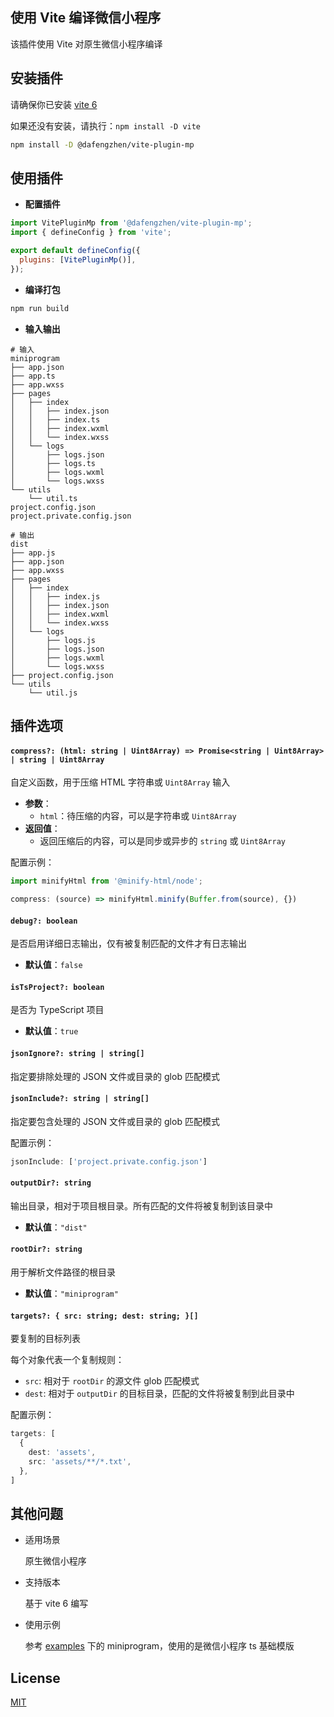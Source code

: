 ## 使用 Vite 编译微信小程序

该插件使用 Vite 对原生微信小程序编译

## 安装插件

请确保你已安装 [vite 6](https://vite.dev/guide/#manual-installation)

如果还没有安装，请执行：```npm install -D vite```

```bash
npm install -D @dafengzhen/vite-plugin-mp
```

## 使用插件

- **配置插件**

```javascript
import VitePluginMp from '@dafengzhen/vite-plugin-mp';
import { defineConfig } from 'vite';

export default defineConfig({
  plugins: [VitePluginMp()],
});
```

- **编译打包**

```bash
npm run build
```

- **输入输出**

```text
# 输入
miniprogram
├── app.json
├── app.ts
├── app.wxss
├── pages
│   ├── index
│   │   ├── index.json
│   │   ├── index.ts
│   │   ├── index.wxml
│   │   └── index.wxss
│   └── logs
│       ├── logs.json
│       ├── logs.ts
│       ├── logs.wxml
│       └── logs.wxss
└── utils
    └── util.ts
project.config.json
project.private.config.json
```

```text
# 输出
dist
├── app.js
├── app.json
├── app.wxss
├── pages
│   ├── index
│   │   ├── index.js
│   │   ├── index.json
│   │   ├── index.wxml
│   │   └── index.wxss
│   └── logs
│       ├── logs.js
│       ├── logs.json
│       ├── logs.wxml
│       └── logs.wxss
├── project.config.json
└── utils
    └── util.js
```

## 插件选项

#### `compress?: (html: string | Uint8Array) => Promise<string | Uint8Array> | string | Uint8Array`

自定义函数，用于压缩 HTML 字符串或 `Uint8Array` 输入

- **参数**：
  - `html`：待压缩的内容，可以是字符串或 `Uint8Array`
- **返回值**：
  - 返回压缩后的内容，可以是同步或异步的 `string` 或 `Uint8Array`

配置示例：
```ts
import minifyHtml from '@minify-html/node';

compress: (source) => minifyHtml.minify(Buffer.from(source), {})
```

#### `debug?: boolean`

是否启用详细日志输出，仅有被复制匹配的文件才有日志输出

- **默认值**：`false`

#### `isTsProject?: boolean`

是否为 TypeScript 项目

- **默认值**：`true`

#### `jsonIgnore?: string | string[]`

指定要排除处理的 JSON 文件或目录的 glob 匹配模式

#### `jsonInclude?: string | string[]`

指定要包含处理的 JSON 文件或目录的 glob 匹配模式

配置示例：
```ts
jsonInclude: ['project.private.config.json']
```

#### `outputDir?: string`

输出目录，相对于项目根目录。所有匹配的文件将被复制到该目录中

- **默认值**：`"dist"`

#### `rootDir?: string`

用于解析文件路径的根目录

- **默认值**：`"miniprogram"`

#### `targets?: { src: string; dest: string; }[]`

要复制的目标列表

每个对象代表一个复制规则：

- `src`: 相对于 `rootDir` 的源文件 glob 匹配模式
- `dest`: 相对于 `outputDir` 的目标目录，匹配的文件将被复制到此目录中

配置示例：
```ts
targets: [
  {
    dest: 'assets',
    src: 'assets/**/*.txt',
  },
]
```

## 其他问题

- 适用场景

  原生微信小程序

- 支持版本

  基于 vite 6 编写

- 使用示例

  参考 [examples](https://github.com/dafengzhen/vite-plugin-mp/tree/main/examples) 下的 miniprogram，使用的是微信小程序 ts 基础模版

## License

[MIT](https://opensource.org/licenses/MIT)
